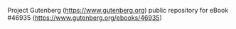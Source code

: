 Project Gutenberg (https://www.gutenberg.org) public repository for eBook #46935 (https://www.gutenberg.org/ebooks/46935)

